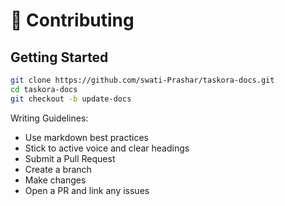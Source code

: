 # 🧰 Contributing

## Getting Started

```bash
git clone https://github.com/swati-Prashar/taskora-docs.git
cd taskora-docs
git checkout -b update-docs
```

Writing Guidelines:

* Use markdown best practices
* Stick to active voice and clear headings
* Submit a Pull Request
* Create a branch
* Make changes
* Open a PR and link any issues
